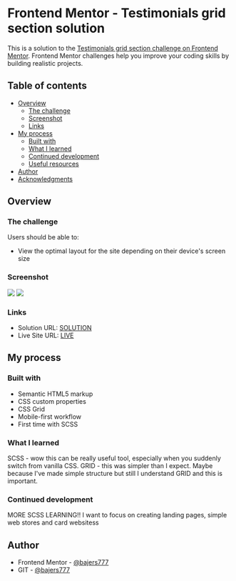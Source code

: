 # Frontend Mentor - Testimonials grid section solution

This is a solution to the [Testimonials grid section challenge on Frontend Mentor](https://www.frontendmentor.io/challenges/testimonials-grid-section-Nnw6J7Un7). Frontend Mentor challenges help you improve your coding skills by building realistic projects. 

## Table of contents

- [Overview](#overview)
  - [The challenge](#the-challenge)
  - [Screenshot](#screenshot)
  - [Links](#links)
- [My process](#my-process)
  - [Built with](#built-with)
  - [What I learned](#what-i-learned)
  - [Continued development](#continued-development)
  - [Useful resources](#useful-resources)
- [Author](#author)
- [Acknowledgments](#acknowledgments)


## Overview

### The challenge

Users should be able to:

- View the optimal layout for the site depending on their device's screen size

### Screenshot

![](./desktop.png)
![](./mobile.png)

### Links

- Solution URL: [SOLUTION](https://github.com/bajers777/testimonials-grid-section-main)
- Live Site URL: [LIVE](https://bajers777.github.io/testimonials-grid-section-main/)

## My process

### Built with

- Semantic HTML5 markup
- CSS custom properties
- CSS Grid
- Mobile-first workflow
- First time with SCSS

### What I learned

SCSS - wow this can be really useful tool, especially when you suddenly switch from vanilla CSS.
GRID - this was simpler than I expect. Maybe because I've made simple structure but still I understand GRID and this is important.

### Continued development

MORE SCSS LEARNING!!
I want to focus on creating landing pages, simple web stores and card websitess

## Author

- Frontend Mentor - [@bajers777](https://www.frontendmentor.io/profile/bajers777)
- GIT - [@bajers777](https://github.com/bajers777)

